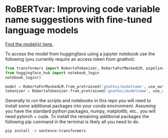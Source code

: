 # RoBERTvar: Improving code variable name suggestions with fine-tuned language models

[Find the model(s) here.](https://huggingface.co/gnathoi)

To access the model from huggingface using a jupyter notebook use the following (you currently require an access token from gnathoi):

```python
from transformers import RobertaTokenizer, RobertaForMaskedLM, pipeline
from huggingface_hub import notebook_login
notebook_login()

model = RobertaForMaskedLM.from_pretrained('gnathoi/modelname', use_auth_token=True)
tokenizer = RobertaTokenizer.from_pretrained('gnathoi/modelname', use_auth_token=True)
```

Generally to run the scripts and notebooks in this repo you will need to install some additional packages into your conda environment. Assuming you have the standard python packages, numpy, matplotlib, etc.. you will need pytorch + cuda. To install the remaining additional packages the following pip command in the terminal is likely all you need to do.

```bash
pip install -U sentence-transformers
```
